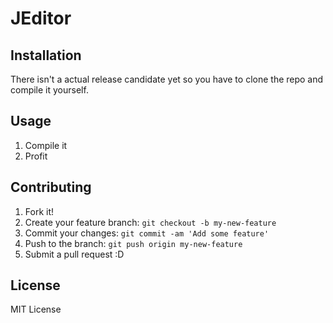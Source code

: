 # JEditor


## Installation

There isn't a actual release candidate yet so you have to clone the repo and compile it yourself.

## Usage

1. Compile it
2. Profit

## Contributing

1. Fork it!
2. Create your feature branch: `git checkout -b my-new-feature`
3. Commit your changes: `git commit -am 'Add some feature'`
4. Push to the branch: `git push origin my-new-feature`
5. Submit a pull request :D

## License

MIT License
